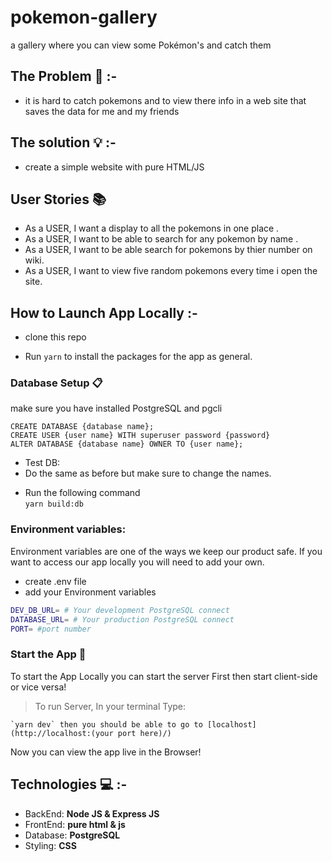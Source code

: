 # pokemon-gallery

a gallery where you can view some Pokémon's and catch them 

## **The Problem** :no_entry_sign: :-

- it is hard to catch pokemons and to view there info in a web site that saves the data for me and my friends 

## **The solution** :bulb: :-

- create a simple website with pure HTML/JS 

## **User Stories**  :books: 

- As a USER, I want a display to all the pokemons in one place .
- As a USER, I want to be able to search for any pokemon by name .
- As a USER, I want to be able search for pokemons by thier number on wiki.
- As a USER, I want to view five random pokemons every time i open the site.

## **How to Launch App Locally** :-

*  clone this repo

*  Run `yarn` to install the packages for the app as general.

### Database Setup  :clipboard:

make sure you have installed PostgreSQL and pgcli 

```sql=
CREATE DATABASE {database name};
CREATE USER {user name} WITH superuser password {password}
ALTER DATABASE {database name} OWNER TO {user name};
```
- Test DB:
- Do the same as before but make sure to change the names.

* Run the following command  
`yarn build:db`

### **Environment variables:**
Environment variables are one of the ways we keep our product safe. If you want to access our app locally you will need to add your own.
- create .env file
- add your Environment variables
```sh
DEV_DB_URL= # Your development PostgreSQL connect
DATABASE_URL= # Your production PostgreSQL connect
PORT= #port number
```

### Start the App :electric_plug:

To start the App Locally you can start the server First then start client-side or vice versa!
> To run Server, In your terminal Type: 

    `yarn dev` then you should be able to go to [localhost](http://localhost:(your port here)/) 


Now you can view the app live in the Browser!

## **Technologies** :computer: :-

- BackEnd: **Node JS & Express JS**
- FrontEnd: **pure html & js**
- Database: **PostgreSQL**
- Styling: **CSS**
